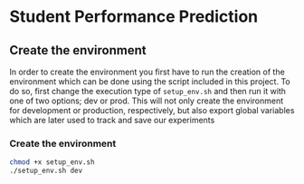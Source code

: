 # Student Performance Prediction

## Create the environment
In order to create the environment you first have to run the creation of the environment which can be done using the script included in this project. To do so, first change the execution type of `setup_env.sh` and then run it with one of two options; dev or prod. This will not only create the environment for development or production, respectively, but also export global variables which are later used to track and save our experiments

### Create the environment
```bash
chmod +x setup_env.sh
./setup_env.sh dev
```
